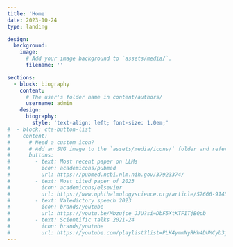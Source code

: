 ```yaml
---
title: 'Home'
date: 2023-10-24
type: landing

design:
  background:
    image:
      # Add your image background to `assets/media/`.
      filename: ''

sections:
  - block: biography
    content:
      # The user's folder name in content/authors/
      username: admin
    design:
      biography:
        style: 'text-align: left; font-size: 1.0em;'
#  - block: cta-button-list
#    content:
#      # Need a custom icon?
#      # Add an SVG image to the `assets/media/icons/` folder and reference it in the `icon` field below
#      buttons:
#        - text: Most recent paper on LLMs
#          icon: academicons/pubmed
#          url: https://pubmed.ncbi.nlm.nih.gov/37923374/
#        - text: Most cited paper of 2023
#          icon: academicons/elsevier
#          url: https://www.ophthalmologyscience.org/article/S2666-9145(23)00056-8/fulltext
#        - text: Valedictory speech 2023
#          icon: brands/youtube
#          url: https://youtu.be/Mbzujce_JJU?si=DbF5XtKTFITjBQpb
#        - text: Scientific talks 2021-24
#          icon: brands/youtube
#          url: https://youtube.com/playlist?list=PLK4ymmNyRHh4DUMCyb3jiMN1QmFrfUENl&si=cEfenGsUdUpsrrcI
---
```

